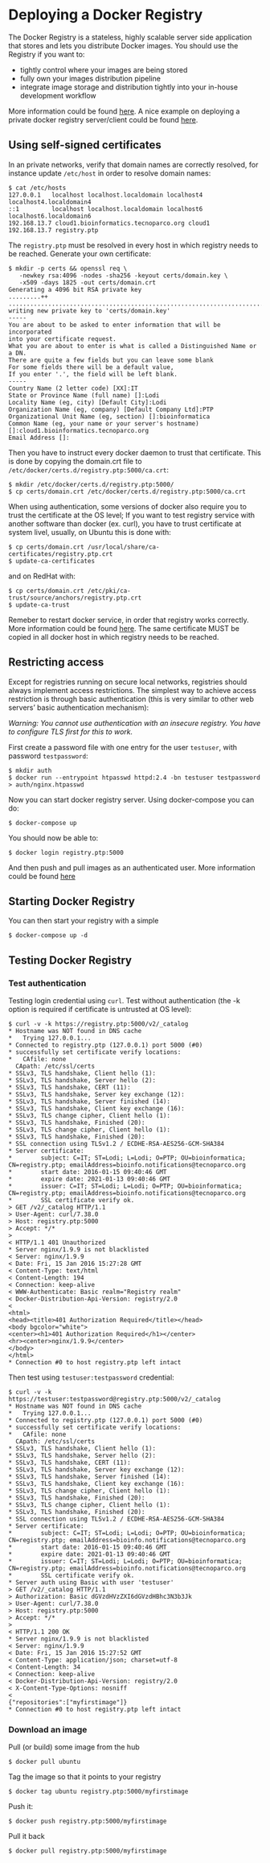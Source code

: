 
Deploying a Docker Registry
===========================

The Docker Registry is a stateless, highly scalable server side application that
stores and lets you distribute Docker images. You should use the Registry if you want to:

* tightly control where your images are being stored
* fully own your images distribution pipeline
* integrate image storage and distribution tightly into your in-house development workflow

More information could be found [here][docker-registry]. A nice example on deploying
a private docker registry server/client could be found [here][private-docker-registry].

Using self-signed certificates
------------------------------

In an private networks, verify that domain names are correctly resolved, for instance
update `/etc/host` in order to resolve domain names:

```
$ cat /etc/hosts
127.0.0.1   localhost localhost.localdomain localhost4 localhost4.localdomain4
::1         localhost localhost.localdomain localhost6 localhost6.localdomain6
192.168.13.7 cloud1.bioinformatics.tecnoparco.org cloud1
192.168.13.7 registry.ptp
```

The `registry.ptp` must be resolved in every host in which registry needs to be reached.
Generate your own certificate:

```
$ mkdir -p certs && openssl req \
   -newkey rsa:4096 -nodes -sha256 -keyout certs/domain.key \
   -x509 -days 1825 -out certs/domain.crt
Generating a 4096 bit RSA private key
.........++
...................................................................................................++
writing new private key to 'certs/domain.key'
-----
You are about to be asked to enter information that will be incorporated
into your certificate request.
What you are about to enter is what is called a Distinguished Name or a DN.
There are quite a few fields but you can leave some blank
For some fields there will be a default value,
If you enter '.', the field will be left blank.
-----
Country Name (2 letter code) [XX]:IT
State or Province Name (full name) []:Lodi
Locality Name (eg, city) [Default City]:Lodi
Organization Name (eg, company) [Default Company Ltd]:PTP
Organizational Unit Name (eg, section) []:bioinformatica
Common Name (eg, your name or your server's hostname) []:cloud1.bioinformatics.tecnoparco.org
Email Address []:
```

Then you have to instruct every docker daemon to trust that certificate. This is
done by copying the domain.crt file to `/etc/docker/certs.d/registry.ptp:5000/ca.crt`:

```
$ mkdir /etc/docker/certs.d/registry.ptp:5000/
$ cp certs/domain.crt /etc/docker/certs.d/registry.ptp:5000/ca.crt
```

When using authentication, some versions of docker also require you to trust the
certificate at the OS level; If you want to test registry service with another software
than docker (ex. curl), you have to trust certificate at system livel, usually, on
Ubuntu this is done with:

```
$ cp certs/domain.crt /usr/local/share/ca-certificates/registry.ptp.crt
$ update-ca-certificates
```

and on RedHat with:

```
$ cp certs/domain.crt /etc/pki/ca-trust/source/anchors/registry.ptp.crt
$ update-ca-trust
```

Remeber to restart docker service, in order that registry works correctly. More information
could be found [here][docker-insecure]. The same certificate MUST be copied in all
docker host in which registry needs to be reached.

Restricting access
------------------

Except for registries running on secure local networks, registries should always
implement access restrictions. The simplest way to achieve access restriction is
through basic authentication (this is very similar to other web servers’ basic
authentication mechanism):

*Warning: You cannot use authentication with an insecure registry. You have to configure TLS first for this to work.*

First create a password file with one entry for the user `testuser`, with password
`testpassword`:

```
$ mkdir auth
$ docker run --entrypoint htpasswd httpd:2.4 -bn testuser testpassword > auth/nginx.htpasswd
```

Now you can start docker registry server. Using docker-compose you can do:

```
$ docker-compose up
```

You should now be able to:

```
$ docker login registry.ptp:5000
```

And then push and pull images as an authenticated user. More information could be
found [here][docker-basic-auth]

Starting Docker Registry
------------------------

You can then start your registry with a simple

```
$ docker-compose up -d
```

Testing Docker Registry
-----------------------

### Test authentication

Testing login credential using `curl`. Test without authentication (the -k option is
required if certificate is untrusted at OS level):

```
$ curl -v -k https://registry.ptp:5000/v2/_catalog
* Hostname was NOT found in DNS cache
*   Trying 127.0.0.1...
* Connected to registry.ptp (127.0.0.1) port 5000 (#0)
* successfully set certificate verify locations:
*   CAfile: none
  CApath: /etc/ssl/certs
* SSLv3, TLS handshake, Client hello (1):
* SSLv3, TLS handshake, Server hello (2):
* SSLv3, TLS handshake, CERT (11):
* SSLv3, TLS handshake, Server key exchange (12):
* SSLv3, TLS handshake, Server finished (14):
* SSLv3, TLS handshake, Client key exchange (16):
* SSLv3, TLS change cipher, Client hello (1):
* SSLv3, TLS handshake, Finished (20):
* SSLv3, TLS change cipher, Client hello (1):
* SSLv3, TLS handshake, Finished (20):
* SSL connection using TLSv1.2 / ECDHE-RSA-AES256-GCM-SHA384
* Server certificate:
*        subject: C=IT; ST=Lodi; L=Lodi; O=PTP; OU=bioinformatica; CN=registry.ptp; emailAddress=bioinfo.notifications@tecnoparco.org
*        start date: 2016-01-15 09:40:46 GMT
*        expire date: 2021-01-13 09:40:46 GMT
*        issuer: C=IT; ST=Lodi; L=Lodi; O=PTP; OU=bioinformatica; CN=registry.ptp; emailAddress=bioinfo.notifications@tecnoparco.org
*        SSL certificate verify ok.
> GET /v2/_catalog HTTP/1.1
> User-Agent: curl/7.38.0
> Host: registry.ptp:5000
> Accept: */*
>
< HTTP/1.1 401 Unauthorized
* Server nginx/1.9.9 is not blacklisted
< Server: nginx/1.9.9
< Date: Fri, 15 Jan 2016 15:27:28 GMT
< Content-Type: text/html
< Content-Length: 194
< Connection: keep-alive
< WWW-Authenticate: Basic realm="Registry realm"
< Docker-Distribution-Api-Version: registry/2.0
<
<html>
<head><title>401 Authorization Required</title></head>
<body bgcolor="white">
<center><h1>401 Authorization Required</h1></center>
<hr><center>nginx/1.9.9</center>
</body>
</html>
* Connection #0 to host registry.ptp left intact
```

Then test using `testuser:testpassword` credential:

```
$ curl -v -k https://testuser:testpassword@registry.ptp:5000/v2/_catalog
* Hostname was NOT found in DNS cache
*   Trying 127.0.0.1...
* Connected to registry.ptp (127.0.0.1) port 5000 (#0)
* successfully set certificate verify locations:
*   CAfile: none
  CApath: /etc/ssl/certs
* SSLv3, TLS handshake, Client hello (1):
* SSLv3, TLS handshake, Server hello (2):
* SSLv3, TLS handshake, CERT (11):
* SSLv3, TLS handshake, Server key exchange (12):
* SSLv3, TLS handshake, Server finished (14):
* SSLv3, TLS handshake, Client key exchange (16):
* SSLv3, TLS change cipher, Client hello (1):
* SSLv3, TLS handshake, Finished (20):
* SSLv3, TLS change cipher, Client hello (1):
* SSLv3, TLS handshake, Finished (20):
* SSL connection using TLSv1.2 / ECDHE-RSA-AES256-GCM-SHA384
* Server certificate:
*        subject: C=IT; ST=Lodi; L=Lodi; O=PTP; OU=bioinformatica; CN=registry.ptp; emailAddress=bioinfo.notifications@tecnoparco.org
*        start date: 2016-01-15 09:40:46 GMT
*        expire date: 2021-01-13 09:40:46 GMT
*        issuer: C=IT; ST=Lodi; L=Lodi; O=PTP; OU=bioinformatica; CN=registry.ptp; emailAddress=bioinfo.notifications@tecnoparco.org
*        SSL certificate verify ok.
* Server auth using Basic with user 'testuser'
> GET /v2/_catalog HTTP/1.1
> Authorization: Basic dGVzdHVzZXI6dGVzdHBhc3N3b3Jk
> User-Agent: curl/7.38.0
> Host: registry.ptp:5000
> Accept: */*
>
< HTTP/1.1 200 OK
* Server nginx/1.9.9 is not blacklisted
< Server: nginx/1.9.9
< Date: Fri, 15 Jan 2016 15:27:52 GMT
< Content-Type: application/json; charset=utf-8
< Content-Length: 34
< Connection: keep-alive
< Docker-Distribution-Api-Version: registry/2.0
< X-Content-Type-Options: nosniff
<
{"repositories":["myfirstimage"]}
* Connection #0 to host registry.ptp left intact
```

### Download an image

Pull (or build) some image from the hub

```
$ docker pull ubuntu
```

Tag the image so that it points to your registry

```
$ docker tag ubuntu registry.ptp:5000/myfirstimage
```

Push it:

```
$ docker push registry.ptp:5000/myfirstimage
```

Pull it back

```
$ docker pull registry.ptp:5000/myfirstimage
```

<!-- References -->

[docker-registry]: https://docs.docker.com/registry/
[docker-insecure]: https://docs.docker.com/registry/insecure/
[docker-basic-auth]: https://docs.docker.com/registry/deploying/#native-basic-auth
[private-docker-registry]: http://blog.agilepartner.net/private-docker-registry/
